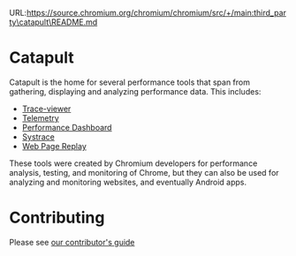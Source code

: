 URL:https://source.chromium.org/chromium/chromium/src/+/main:third_party\catapult\README.md

<!-- Copyright 2015 The Chromium Authors. All rights reserved.
     Use of this source code is governed by a BSD-style license that can be
     found in the LICENSE file.
-->
Catapult
========

Catapult is the home for several performance tools that span from gathering,
displaying and analyzing performance data. This includes:

 * [Trace-viewer](tracing/README.md)
 * [Telemetry](telemetry/README.md)
 * [Performance Dashboard](dashboard/README.md)
 * [Systrace](systrace/README.md)
 * [Web Page Replay](web_page_replay_go/README.md)

These tools were created by Chromium developers for performance analysis,
testing, and monitoring of Chrome, but they can also be used for analyzing and
monitoring websites, and eventually Android apps.

Contributing
============
Please see [our contributor's guide](CONTRIBUTING.md)

<!-- **[Current build status](https://build.chromium.org/p/client.catapult/waterfall)** -->
